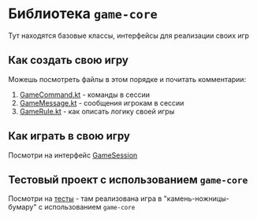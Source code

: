 # Библиотека `game-core`

Тут находятся базовые классы, интерфейсы для реализации своих игр

## Как создать свою игру

Можешь посмотреть файлы в этом порядке и почитать комментарии:

1. [GameCommand.kt](src/main/kotlin/ru/nekoguys/game/core/GameCommand.kt) - команды в сессии
2. [GameMessage.kt](src/main/kotlin/ru/nekoguys/game/core/GameMessage.kt) - сообщения игрокам в сессии
3. [GameRule.kt](src/main/kotlin/ru/nekoguys/game/core/GameRule.kt) - как описать логику своей игры

## Как играть в свою игру

Посмотри на интерфейс [GameSession](src/main/kotlin/ru/nekoguys/game/core/session/GameSession.kt)

## Тестовый проект с использованием `game-core`

Посмотри на [тесты](src/test/kotlin/ru/nekoguys/game/core/rps) - там реализована игра в "камень-ножницы-бумару" с
использованием `game-core`

